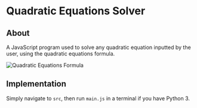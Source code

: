# Quadratic Equations Solver

## About

A JavaScript program used to solve any quadratic equation inputted by the user, using the quadratic equations formula.

![Quadratic Equations Formula](https://github.com/CodeMaster7000/Quadratic-Equations-Solver/assets/95772109/6de912e2-8faa-4220-b218-398313cd1dcf)

## Implementation

Simply navigate to `src`, then run `main.js` in a terminal if you have Python 3.
